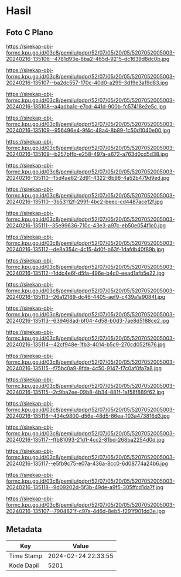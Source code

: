 # Hasil

## Foto C Plano

https://sirekap-obj-formc.kpu.go.id/03c8/pemilu/pdpr/52/07/05/20/05/5207052005003-20240216-135106--4781d93e-8ba2-465d-9215-dc1639d8dc0b.jpg

https://sirekap-obj-formc.kpu.go.id/03c8/pemilu/pdpr/52/07/05/20/05/5207052005003-20240216-135107--ba2dc557-170c-40d0-a299-3d19e3a19d83.jpg

https://sirekap-obj-formc.kpu.go.id/03c8/pemilu/pdpr/52/07/05/20/05/5207052005003-20240216-135108--a4adba1c-e7cd-441d-900b-fc57418e2e5c.jpg

https://sirekap-obj-formc.kpu.go.id/03c8/pemilu/pdpr/52/07/05/20/05/5207052005003-20240216-135109--956496e4-9f4c-48a4-8b89-1c50d1040e00.jpg

https://sirekap-obj-formc.kpu.go.id/03c8/pemilu/pdpr/52/07/05/20/05/5207052005003-20240216-135109--b257bffb-e258-497a-a672-a763d0cd5d38.jpg

https://sirekap-obj-formc.kpu.go.id/03c8/pemilu/pdpr/52/07/05/20/05/5207052005003-20240216-135110--15d4ae82-2d91-4322-8b98-4a52b479d9ed.jpg

https://sirekap-obj-formc.kpu.go.id/03c8/pemilu/pdpr/52/07/05/20/05/5207052005003-20240216-135110--3b53112f-299f-4bc2-beec-cd4487ace12f.jpg

https://sirekap-obj-formc.kpu.go.id/03c8/pemilu/pdpr/52/07/05/20/05/5207052005003-20240216-135111--35e99636-710c-43e3-a97c-eb50e054f1c0.jpg

https://sirekap-obj-formc.kpu.go.id/03c8/pemilu/pdpr/52/07/05/20/05/5207052005003-20240216-135112--de8a354c-4c15-4d0f-b63f-1dafdb40f89b.jpg

https://sirekap-obj-formc.kpu.go.id/03c8/pemilu/pdpr/52/07/05/20/05/5207052005003-20240216-135112--1ddc4e6f-d5fa-496e-b4c0-eead1afb5e22.jpg

https://sirekap-obj-formc.kpu.go.id/03c8/pemilu/pdpr/52/07/05/20/05/5207052005003-20240216-135113--26a12169-dc46-4405-aef9-c439a1a9084f.jpg

https://sirekap-obj-formc.kpu.go.id/03c8/pemilu/pdpr/52/07/05/20/05/5207052005003-20240216-135113--639468ad-bf04-4d58-b0d3-7ae8d5188ce2.jpg

https://sirekap-obj-formc.kpu.go.id/03c8/pemilu/pdpr/52/07/05/20/05/5207052005003-20240216-135114--42cf948e-1fb3-4014-b5c9-270cd052f676.jpg

https://sirekap-obj-formc.kpu.go.id/03c8/pemilu/pdpr/52/07/05/20/05/5207052005003-20240216-135115--f75bc0a9-8fda-4c50-9147-f7c0af0fa7a8.jpg

https://sirekap-obj-formc.kpu.go.id/03c8/pemilu/pdpr/52/07/05/20/05/5207052005003-20240216-135115--2c9ba2ee-09b8-4b34-881f-1a158f889f62.jpg

https://sirekap-obj-formc.kpu.go.id/03c8/pemilu/pdpr/52/07/05/20/05/5207052005003-20240216-135116--434c9800-d56e-48d5-86ea-103a473816d3.jpg

https://sirekap-obj-formc.kpu.go.id/03c8/pemilu/pdpr/52/07/05/20/05/5207052005003-20240216-135117--ffb81093-21d1-4cc2-81bd-268ba2254d0d.jpg

https://sirekap-obj-formc.kpu.go.id/03c8/pemilu/pdpr/52/07/05/20/05/5207052005003-20240216-135117--e5fb9c75-e07a-436a-8cc0-6d08774a24b6.jpg

https://sirekap-obj-formc.kpu.go.id/03c8/pemilu/pdpr/52/07/05/20/05/5207052005003-20240216-135118--9d09202d-5f3b-49de-a9f5-305ffcd1da7f.jpg

https://sirekap-obj-formc.kpu.go.id/03c8/pemilu/pdpr/52/07/05/20/05/5207052005003-20240216-135107--7904821f-c97a-4d6d-8eb5-f291f901dd3e.jpg


## Metadata

| Key        | Value               |
| ---------- | ------------------- |
| Time Stamp | 2024-02-24 22:33:55 |
| Kode Dapil | 5201                |



